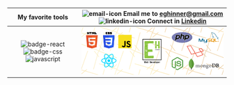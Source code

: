 | My favorite tools |![email-icon][] Email me to [eghinner@gmail.com][] ![linkedin-icon][] Connect in [Linkedin][]
| :---: | :---:
| ![badge-react][] ![badge-css][] ![javascript][] | ![banner][]


[pic]: https://avatars.githubusercontent.com/u/71513679?v=4
[email-icon]: https://img.icons8.com/color/48/000000/message-squared.png
[eghinner@gmail.com]: mailto:eghinner@gmail.com
[linkedin-icon]: https://img.icons8.com/color/48/000000/linkedin.png
[Linkedin]: https://www.linkedin.com/in/eghinner
[github-icon]: https://img.icons8.com/color/48/000000/github--v1.png
[javascript]: https://img.shields.io/badge/JAVASCRIPT-ES6%2B-F7DF1E?style=for-the-badge&logo=javascript
[GitHub]: https://github.com/Eghinner
[badge-react]: https://img.shields.io/badge/React-16+-61DAFB?style=for-the-badge&logo=react
[badge-css]: https://img.shields.io/badge/style-CSS-1572B6?style=for-the-badge&logo=css3
[banner]: docs/Banner-EghinnerDev.png
